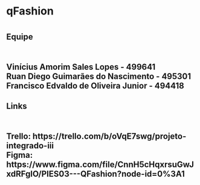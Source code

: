 <h1>qFashion<h1>

<h2>Equipe<h2> 
<br>Vinícius Amorim Sales Lopes - 499641
<br>Ruan Diego Guimarães do Nascimento - 495301
<br>Francisco Edvaldo de Oliveira Junior - 494418

<h2>Links<h2> 
<br>Trello: https://trello.com/b/oVqE7swg/projeto-integrado-iii
<br>Figma: https://www.figma.com/file/CnnH5cHqxrsuGwJxdRFglO/PIES03---QFashion?node-id=0%3A1
      
